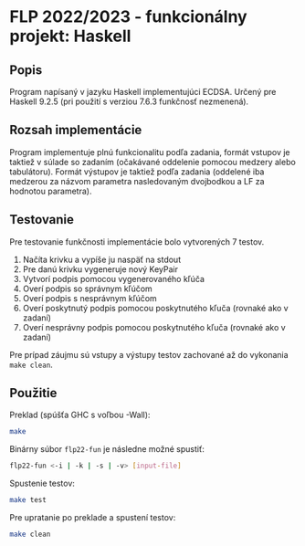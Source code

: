 # FLP 2022/2023 - funkcionálny projekt: Haskell

## Popis

Program napísaný v jazyku Haskell implementujúci ECDSA. Určený pre Haskell 9.2.5 (pri použití s verziou 7.6.3 funkčnosť nezmenená).

## Rozsah implementácie

Program implementuje plnú funkcionalitu podľa zadania, formát vstupov je taktiež v súlade so zadaním (očakávané oddelenie pomocou medzery alebo tabulátoru). Formát výstupov je taktiež podľa zadania (oddelené iba medzerou za názvom parametra nasledovaným dvojbodkou a LF za hodnotou parametra).

## Testovanie

Pre testovanie funkčnosti implementácie bolo vytvorených 7 testov.

1. Načíta krivku a vypíše ju naspäť na stdout
2. Pre danú krivku vygeneruje nový KeyPair
3. Vytvorí podpis pomocou vygenerovaného kľúča
4. Overí podpis so správnym kľúčom
5. Overí podpis s nesprávnym kľúčom
6. Overí poskytnutý podpis pomocou poskytnutého kľuča (rovnaké ako v zadaní)
7. Overí nesprávny podpis pomocou poskytnutého kľuča (rovnaké ako v zadaní)

Pre prípad záujmu sú vstupy a výstupy testov zachované až do vykonania ```make clean```.

## Použitie

Preklad (spúšťa GHC s voľbou -Wall):
```bash
make
```

Binárny súbor `flp22-fun` je následne možné spustiť:
```bash
flp22-fun <-i | -k | -s | -v> [input-file]
```

Spustenie testov:
```bash
make test
```

Pre upratanie po preklade a spustení testov:
```bash
make clean
```
